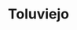 ---
title: Toluviejo
departamento: Sucre
description: >-
  Es un municipio colombiano ubicado al norte del departamento de Sucre en la
  Región Caribe. Se sitúa a 18 km de Sincelejo, la capital departamental
grafica_ubicacion_geografica: /charts/municipios/toluviejo/ubicacion_geografica.html
grafica_comunidades_focalizadas: /charts/municipios/toluviejo/comunidades_focalizadas.html
grafica_poblacion_genero: /charts/municipios/toluviejo/poblacion_genero.html
grafica_area_geografica_genero: /charts/municipios/toluviejo/area_geografica_genero.html
grafica_pertenencia_etnica: /charts/municipios/toluviejo/pertenencia_etnica.html
grafica_conflicto_identidad: /charts/municipios/toluviejo/conflicto_identidad.html
grafica_violencia_sexual: /charts/municipios/toluviejo/violencia_sexual.html
grafica_violencia_fisica: /charts/municipios/toluviejo/violencia_fisica.html
grafica_violencia_psicologica: /charts/municipios/toluviejo/violencia_psicologica.html
grafica_negligencia_abandono: /charts/municipios/toluviejo/negligencia_abandono.html
ficha: /fichas/toluviejo/ficha.pdf
centros_poblados_corregimientos:
  - Caracol
  - Las Piedras
  - Macaján
  - Palmira
  - Varsovia
  - La Piche
  - Cienaguita
  - Moquen
  - Gualón
  - Cañito
  - La Siria
  - La Floresta
  - Los Altos
  - Nueva Esperanza
distribucion_poblacional_hombres: 10216
distribucion_poblacional_mujeres: 9817
poblacion_discapacidad: 463
comunidades_etnicas_zona:
  - Yuma Zenú
asentamientos_indigenas: null
resguardos_indigenas: 1
consejos_comunitarios: null
total_poblacion_victima: 11787
num_sujetos_reparacion_colectiva: 2
num_planes_retorno_reubicacion_colectiva: 7
territorio_entidades_snariv_sivjrnr:
  - Servicio Nacional de Aprendizaje (SENA) (SNARIV)
  - Instituto Colombiano de Bienestar Familiar (ICBF) (SNARIV)
  - Enlace de víctimas Municipal (SNARIV)
  - Más familias en Acción (SNARIV)
priorizacion_convivencia_social_salud_mental: >-
  Prevalencia por VIH/SIDA,Embarazo en Adolescentes (10-19 años),Alta derivación
  de partos a 2 nivel
region: Montes de María
priorizacion_sexualidad_derechos_sexuales_reproductivos: >-
  Discapacidad en personas mayores,Alta dependencia infantil,Población víctima
  del conflicto armado
priorizacion_gestion_diferencial_poblaciones_vulnerables: >-
  "Debilidades en infraestructura, dotación, talento humano para desarrollar
  acciones de IVC",Contratación tardía de talento humano para acciones en salud
  pública,Debilidades en la calidad del RIPS y del registro clínico
priorizacion_fortalecimiento_autoridad_sanitaria: >-
  "Debilidades en infraestructura, dotación, talento humano para desarrollar
  acciones de IVC",Contratación tardía de talento humano para acciones en salud
  pública,Debilidades en la calidad del RIPS y del registro clínico
eventos_salud_publica_predominantes:
  - Dengue
  - Vigilancia en salud pública de la violencia de género e intrafamiliar
  - Bajo peso al nacer
  - Mortalidad perinatal y neonatal tardía
  - Agresiones por animales potencialmente transmisores de rabia
  - Accidente ofídico
  - Intoxicaciones
  - Intento de suicidio
  - Infección respiratoria aguda grave inusitada
rips_salud_mental_poblacion_general:
  - Esquizofrenia
  - Trastorno de ansiedad
  - Episodio depresivo moderado
  - Trastorno afectivo bipolar
  - Demencia
servicios_telemedicina_mpio_depto:
  - No hay habilitados servicios aún
total_pobreza_multidimensional: 4580%
pobreza_multidimensional_urbano: 3920%
pobreza_multidimensional_centro_poblado_rural_disperso: 4890%
ppales_actividades_economicas:
  - Agricultura
  - Ganadería
  - Piscicultura
  - Artesanías
  - Turismo de Naturaleza y Rural
observaciones_ppales_actividades_economicas: |-
  Maíz Tradicional
  Yuca
  Ñame
  Ají tabasco
  Tabaco Negro y Rubio
  Arroz Secano
  Palma de Aceite
  Frutales (mango, patilla y plátano)
  Cacao
  Miel
  Ganadería extensiva
  Acuicultura
  Artesanías como sombrero volteado y artesanías de totumo
  Turismo de naturaleza 
ppal_vocacion_mpio:
  - Agricultura
  - Ganadería
  - Bosque o Áreas de protección y conservación
observaciones_ppal_vocacion_mpio: null
trabajo_informal: 9110%
ppal_uso_suelo:
  - Agricultura
  - Ganadería
  - Diversificación con avicultura y piscicultura
observaciones_ppal_uso_suelo: null
espacios_socio_comunitarios:
  - BIBLIOTECA PÚBLICA MUNICIPAL DE TOLUVIEJO
  - ' Cancha de microfutbol'
  - ' Polideportivo'
  - ' Casa Lúdica'
  - ' Casa de la cultura'
medios_comunicacion:
  - LA NUEVA 100.7
iniciativas_org_sociedad_civil: '52'
programas_usaid:
  - Nuestra Tierra Próspera
  - ' Riqueza Natural 2017-2022'
  - ' Iniciativa de Finanzas Rurales'
  - ' Yuca amarga para una dulce leche'
  - ' Fondo de Inversiones para la Paz'
comunidad_focalizada: La Piche
comunidad_focalizada_url: /comunidad-focaliza/la-piche

---